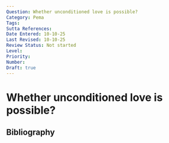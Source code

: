 ```yaml
---
Question: Whether unconditioned love is possible?
Category: Pema
Tags: 
Sutta References: 
Date Entered: 10-10-25
Last Revised: 10-10-25
Review Status: Not started
Level: 
Priority: 
Number: 
Draft: true
---
```


# Whether unconditioned love is possible?

## Bibliography

<!-- 

Notes:



-->